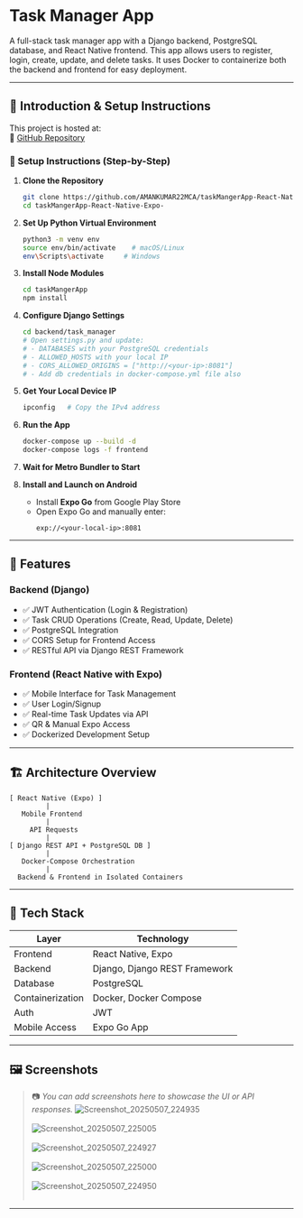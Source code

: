 # Task Manager App

A full-stack task manager app with a Django backend, PostgreSQL database, and React Native frontend. This app allows users to register, login, create, update, and delete tasks. It uses Docker to containerize both the backend and frontend for easy deployment.


---

## 📘 Introduction & Setup Instructions

This project is hosted at:  
🔗 [GitHub Repository](https://github.com/AMANKUMAR22MCA/taskMangerApp-React-Native-Expo-.git)

### 🔧 Setup Instructions (Step-by-Step)

1. **Clone the Repository**
   ```bash
   git clone https://github.com/AMANKUMAR22MCA/taskMangerApp-React-Native-Expo-.git
   cd taskMangerApp-React-Native-Expo-
   ```

2. **Set Up Python Virtual Environment**
   ```bash
   python3 -m venv env
   source env/bin/activate    # macOS/Linux
   env\Scripts\activate     # Windows
   ```

3. **Install Node Modules**
   ```bash
   cd taskMangerApp
   npm install
   ```

4. **Configure Django Settings**
   ```bash
   cd backend/task_manager
   # Open settings.py and update:
   # - DATABASES with your PostgreSQL credentials
   # - ALLOWED_HOSTS with your local IP
   # - CORS_ALLOWED_ORIGINS = ["http://<your-ip>:8081"]
   # - Add db credentials in docker-compose.yml file also
   ```

5. **Get Your Local Device IP**
   ```bash
   ipconfig   # Copy the IPv4 address
   ```

6. **Run the App**
   ```bash
   docker-compose up --build -d
   docker-compose logs -f frontend
   ```

7. **Wait for Metro Bundler to Start**

8. **Install and Launch on Android**
   - Install **Expo Go** from Google Play Store
   - Open Expo Go and manually enter:
     ```
     exp://<your-local-ip>:8081
     ```

---

## 🌟 Features

### Backend (Django)
- ✅ JWT Authentication (Login & Registration)
- ✅ Task CRUD Operations (Create, Read, Update, Delete)
- ✅ PostgreSQL Integration
- ✅ CORS Setup for Frontend Access
- ✅ RESTful API via Django REST Framework

### Frontend (React Native with Expo)
- ✅ Mobile Interface for Task Management
- ✅ User Login/Signup
- ✅ Real-time Task Updates via API
- ✅ QR & Manual Expo Access
- ✅ Dockerized Development Setup

---

## 🏗️ Architecture Overview

```
[ React Native (Expo) ]
         |
   Mobile Frontend
         |
     API Requests
         |
[ Django REST API + PostgreSQL DB ]
         |
   Docker-Compose Orchestration
         |
  Backend & Frontend in Isolated Containers
```

---

## 🧰 Tech Stack

| Layer         | Technology                  |
|---------------|-----------------------------|
| Frontend      | React Native, Expo          |
| Backend       | Django, Django REST Framework |
| Database      | PostgreSQL                  |
| Containerization | Docker, Docker Compose   |
| Auth          | JWT                         |
| Mobile Access | Expo Go App                 |

---

## 🖼️ Screenshots 

> 📷 *You can add screenshots here to showcase the UI or API responses.*
![Screenshot_20250507_224935](https://github.com/user-attachments/assets/c1f80e0c-91c1-4a15-b5ff-20f7837b7246) <br> <br>
![Screenshot_20250507_225005](https://github.com/user-attachments/assets/9b8572b5-3410-400b-9ad5-2234047b5e68)  <br> <br>
![Screenshot_20250507_224927](https://github.com/user-attachments/assets/03352069-6648-4d8b-80ed-ac5711144dfe)  <br> <br>
![Screenshot_20250507_225000](https://github.com/user-attachments/assets/624e96f9-02f4-4e80-ae2f-70e225aef6a1)  <br> <br>
![Screenshot_20250507_224950](https://github.com/user-attachments/assets/a90632bf-bb07-4db2-9f45-e1f5cefe2a6a)  <br> <br>





---
